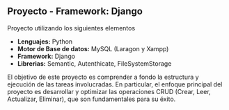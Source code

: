<h2>Proyecto - Framework: Django</h2>

<p>Proyecto utilizando los siguientes elementos</p>

<ul>
  <li><b>Lenguajes:</b> Python</li>
  <li><b>Motor de Base de datos:</b> MySQL (Laragon y Xampp)</li>
  <li><b>Framework:</b> Django</li>
  <li><b>Librerias:</b> Semantic, Autenthicate, FileSystemStorage</li>
</ul>

<p>El objetivo de este proyecto es comprender a fondo la estructura y ejecución de las tareas involucradas. En particular, el enfoque principal del proyecto es desarrollar y optimizar las operaciones CRUD (Crear, Leer, Actualizar, Eliminar), que son fundamentales para su éxito.</p>

